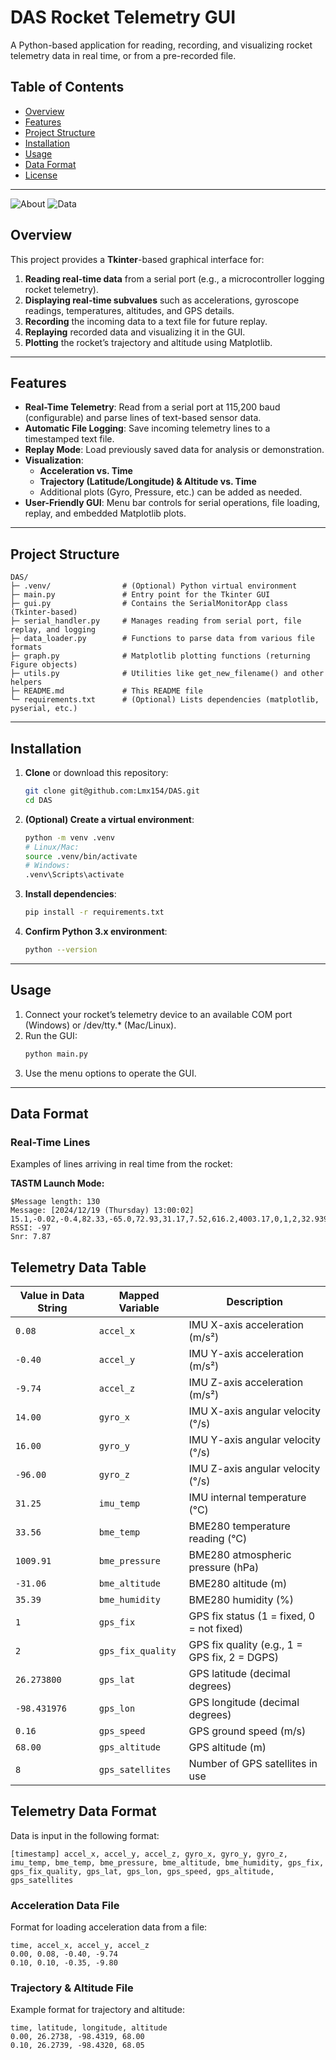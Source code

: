 
# DAS Rocket Telemetry GUI

A Python-based application for reading, recording, and visualizing rocket telemetry data in real time, or from a pre-recorded file.

## Table of Contents

- [Overview](#overview)  
- [Features](#features)  
- [Project Structure](#project-structure)  
- [Installation](#installation)  
- [Usage](#usage)  
- [Data Format](#data-format)  
- [License](#license)

---

![About](./repo/image0.png)     ![Data](./repo/image.png)


## Overview

This project provides a **Tkinter**-based graphical interface for:

1. **Reading real-time data** from a serial port (e.g., a microcontroller logging rocket telemetry).
2. **Displaying real-time subvalues** such as accelerations, gyroscope readings, temperatures, altitudes, and GPS details.
3. **Recording** the incoming data to a text file for future replay.
4. **Replaying** recorded data and visualizing it in the GUI.
5. **Plotting** the rocket’s trajectory and altitude using Matplotlib.

---

## Features

- **Real-Time Telemetry**: Read from a serial port at 115,200 baud (configurable) and parse lines of text-based sensor data.  
- **Automatic File Logging**: Save incoming telemetry lines to a timestamped text file.  
- **Replay Mode**: Load previously saved data for analysis or demonstration.  
- **Visualization**:
  - **Acceleration vs. Time**  
  - **Trajectory (Latitude/Longitude) & Altitude vs. Time**  
  - Additional plots (Gyro, Pressure, etc.) can be added as needed.
- **User-Friendly GUI**: Menu bar controls for serial operations, file loading, replay, and embedded Matplotlib plots.

---

## Project Structure

```
DAS/  
├─ .venv/                # (Optional) Python virtual environment  
├─ main.py               # Entry point for the Tkinter GUI  
├─ gui.py                # Contains the SerialMonitorApp class (Tkinter-based)  
├─ serial_handler.py     # Manages reading from serial port, file replay, and logging  
├─ data_loader.py        # Functions to parse data from various file formats  
├─ graph.py              # Matplotlib plotting functions (returning Figure objects)  
├─ utils.py              # Utilities like get_new_filename() and other helpers  
├─ README.md             # This README file  
└─ requirements.txt      # (Optional) Lists dependencies (matplotlib, pyserial, etc.)
```

---

## Installation

1. **Clone** or download this repository:
   ```bash
   git clone git@github.com:Lmx154/DAS.git
   cd DAS
   ```

2. **(Optional) Create a virtual environment**:
   ```bash
   python -m venv .venv
   # Linux/Mac:
   source .venv/bin/activate  
   # Windows:
   .venv\Scripts\activate
   ```

3. **Install dependencies**:
   ```bash
   pip install -r requirements.txt
   ```

4. **Confirm Python 3.x environment**:
   ```bash
   python --version
   ```

---

## Usage

1. Connect your rocket’s telemetry device to an available COM port (Windows) or /dev/tty.* (Mac/Linux).
2. Run the GUI:
   ```bash
   python main.py
   ```
3. Use the menu options to operate the GUI.

---

## Data Format

### Real-Time Lines

Examples of lines arriving in real time from the rocket:

**TASTM Launch Mode:**
```
$Message length: 130
Message: [2024/12/19 (Thursday) 13:00:02] 15.1,-0.02,-0.4,82.33,-65.0,72.93,31.17,7.52,616.2,4003.17,0,1,2,32.9394,-106.922,82.16,4227.45,8
RSSI: -97
Snr: 7.87
```

## Telemetry Data Table

| Value in Data String | Mapped Variable   | Description                                   |
|----------------------|-------------------|-----------------------------------------------|
| `0.08`               | `accel_x`         | IMU X-axis acceleration (m/s²)                |
| `-0.40`              | `accel_y`         | IMU Y-axis acceleration (m/s²)                |
| `-9.74`              | `accel_z`         | IMU Z-axis acceleration (m/s²)                |
| `14.00`              | `gyro_x`          | IMU X-axis angular velocity (°/s)             |
| `16.00`              | `gyro_y`          | IMU Y-axis angular velocity (°/s)             |
| `-96.00`             | `gyro_z`          | IMU Z-axis angular velocity (°/s)             |
| `31.25`              | `imu_temp`        | IMU internal temperature (°C)                 |
| `33.56`              | `bme_temp`        | BME280 temperature reading (°C)               |
| `1009.91`            | `bme_pressure`    | BME280 atmospheric pressure (hPa)             |
| `-31.06`             | `bme_altitude`    | BME280 altitude (m)                           |
| `35.39`              | `bme_humidity`    | BME280 humidity (%)                           |
| `1`                  | `gps_fix`         | GPS fix status (1 = fixed, 0 = not fixed)      |
| `2`                  | `gps_fix_quality` | GPS fix quality (e.g., 1 = GPS fix, 2 = DGPS) |
| `26.273800`          | `gps_lat`         | GPS latitude (decimal degrees)                 |
| `-98.431976`         | `gps_lon`         | GPS longitude (decimal degrees)                |
| `0.16`               | `gps_speed`       | GPS ground speed (m/s)                        |
| `68.00`              | `gps_altitude`    | GPS altitude (m)                              |
| `8`                  | `gps_satellites`  | Number of GPS satellites in use               |

## Telemetry Data Format

Data is input in the following format:

```
[timestamp] accel_x, accel_y, accel_z, gyro_x, gyro_y, gyro_z, imu_temp, bme_temp, bme_pressure, bme_altitude, bme_humidity, gps_fix, gps_fix_quality, gps_lat, gps_lon, gps_speed, gps_altitude, gps_satellites
```

### Acceleration Data File

Format for loading acceleration data from a file:
```
time, accel_x, accel_y, accel_z
0.00, 0.08, -0.40, -9.74
0.10, 0.10, -0.35, -9.80
```

### Trajectory & Altitude File

Example format for trajectory and altitude:
```
time, latitude, longitude, altitude
0.00, 26.2738, -98.4319, 68.00
0.10, 26.2739, -98.4320, 68.05
```
